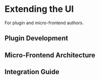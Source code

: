 # Extending the UI

For plugin and micro-frontend authors.

## Plugin Development

## Micro-Frontend Architecture

## Integration Guide